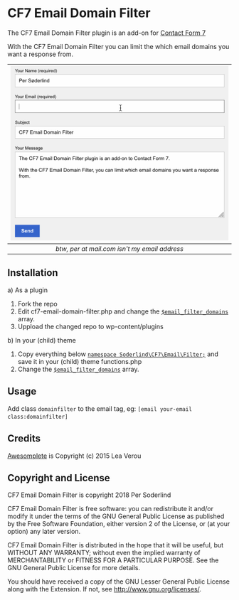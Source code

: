 # CF7 Email Domain Filter

The CF7 Email Domain Filter plugin is an add-on for [Contact Form 7](https://contactform7.com/)

With the CF7 Email Domain Filter you can limit the which email domains you want a response from.


| ![space-1.jpg](assets/cf7-email-domain-filter.gif) |
|:--:|
| *btw, per at mail.com isn't my email address* |



## Installation

a) As a plugin

1. Fork the repo
1. Edit cf7-email-domain-filter.php and change the [`$email_filter_domains`](cf7-email-domain-filter.php#L28-L48) array.
1. Uppload the changed repo to wp-content/plugins

b) In your (child) theme

1. Copy everything below [`namespace Soderlind\CF7\Email\Filter;`](cf7-email-domain-filter.php#L26-L71) and save it in your (child) theme functions.php
1. Change the [`$email_filter_domains`](cf7-email-domain-filter.php#L28-L48) array.

## Usage

Add class `domainfilter` to the email tag, eg: `[email your-email class:domainfilter]`

## Credits

[Awesomplete](https://leaverou.github.io/awesomplete/) is Copyright (c) 2015 Lea Verou


## Copyright and License

CF7 Email Domain Filter is copyright 2018 Per Soderlind

CF7 Email Domain Filter is free software: you can redistribute it and/or modify it under the terms of the GNU General Public License as published by the Free Software Foundation, either version 2 of the License, or (at your option) any later version.

CF7 Email Domain Filter is distributed in the hope that it will be useful, but WITHOUT ANY WARRANTY; without even the implied warranty of MERCHANTABILITY or FITNESS FOR A PARTICULAR PURPOSE. See the GNU General Public License for more details.

You should have received a copy of the GNU Lesser General Public License along with the Extension. If not, see http://www.gnu.org/licenses/.


